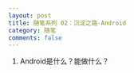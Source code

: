 ```yaml
---
layout: post
title: 随笔系列 02：沉淀之路-Android
category: 随笔
comments: false
---
```

 
1. Android是什么？能做什么？        
  